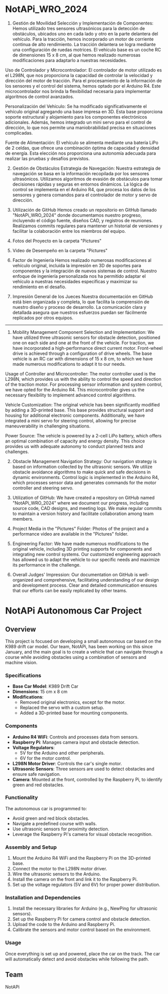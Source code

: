 # NotAPi_WRO_2024
1. Gestión de Movilidad
Selección y Implementación de Componentes:
Hemos utilizado tres sensores ultrasónicos para la detección de obstáculos, ubicados uno en cada lado y otro en la parte delantera del vehículo. Para la tracción, hemos incorporado un motor de corriente continua de alto rendimiento. La tracción delantera se logra mediante una configuración de ruedas motrices. El vehículo base es un coche RC de dimensiones 15 x 8 cm, al que hemos realizado numerosas modificaciones para adaptarlo a nuestras necesidades.

Uso de Controlador y Microcontrolador:
El controlador de motor utilizado es el L298N, que nos proporciona la capacidad de controlar la velocidad y dirección del motor de tracción. Para el procesamiento de la información de los sensores y el control del sistema, hemos optado por el Arduino R4. Este microcontrolador nos brinda la flexibilidad necesaria para implementar algoritmos de control avanzados.

Personalización del Vehículo:
Se ha modificado significativamente el vehículo original agregando una base impresa en 3D. Esta base proporciona soporte estructural y alojamiento para los componentes electrónicos adicionales. Además, hemos integrado un mini servo para el control de dirección, lo que nos permite una maniobrabilidad precisa en situaciones complicadas.

Fuente de Alimentación:
El vehículo se alimenta mediante una batería LiPo de 2 celdas, que ofrece una combinación óptima de capacidad y densidad de energía. Esta elección nos proporciona una autonomía adecuada para realizar las pruebas y desafíos previstos.

2. Gestión de Obstáculos
Estrategia de Navegación:
Nuestra estrategia de navegación se basa en la información recopilada por los sensores ultrasónicos. Utilizamos algoritmos de evasión de obstáculos para tomar decisiones rápidas y seguras en entornos dinámicos. La lógica de control se implementa en el Arduino R4, que procesa los datos de los sensores y genera comandos para el controlador de motor y servo de dirección.

3. Utilización de GitHub
Hemos creado un repositorio en GitHub llamado "NotAPi_WRO_2024" donde documentamos nuestro progreso, incluyendo el código fuente, diseños CAD, y registros de reuniones. Realizamos commits regulares para mantener un historial de versiones y facilitar la colaboración entre los miembros del equipo.

4. Fotos del Proyecto en la carpeta "Pictures"
5. Video de Desempeño en la carpeta "Pictures"

6. Factor de Ingeniería
Hemos realizado numerosas modificaciones al vehículo original, incluida la impresión en 3D de soportes para componentes y la integración de nuevos sistemas de control. Nuestro enfoque de ingeniería personalizada nos ha permitido adaptar el vehículo a nuestras necesidades específicas y maximizar su rendimiento en el desafío.

7. Impresión General de los Jueces
Nuestra documentación en GitHub está bien organizada y completa, lo que facilita la comprensión de nuestro diseño y proceso de desarrollo. La comunicación clara y detallada asegura que nuestros esfuerzos puedan ser fácilmente replicados por otros equipos.


________________________________________________________


1. Mobility Management Component Selection and Implementation: We have utilized three ultrasonic sensors for obstacle detection, positioned one on each side and one at the front of the vehicle. For traction, we have incorporated a high-performance direct current motor. Front-wheel drive is achieved through a configuration of drive wheels. The base vehicle is an RC car with dimensions of 15 x 8 cm, to which we have made numerous modifications to adapt it to our needs.

Usage of Controller and Microcontroller: The motor controller used is the L298N, which provides us with the ability to control the speed and direction of the traction motor. For processing sensor information and system control, we have opted for the Arduino R4. This microcontroller gives us the necessary flexibility to implement advanced control algorithms.

Vehicle Customization: The original vehicle has been significantly modified by adding a 3D-printed base. This base provides structural support and housing for additional electronic components. Additionally, we have integrated a mini servo for steering control, allowing for precise maneuverability in challenging situations.

Power Source: The vehicle is powered by a 2-cell LiPo battery, which offers an optimal combination of capacity and energy density. This choice provides us with adequate autonomy to conduct planned tests and challenges.

2. Obstacle Management Navigation Strategy: Our navigation strategy is based on information collected by the ultrasonic sensors. We utilize obstacle avoidance algorithms to make quick and safe decisions in dynamic environments. Control logic is implemented in the Arduino R4, which processes sensor data and generates commands for the motor controller and steering servo.

3. Utilization of GitHub: We have created a repository on GitHub named "NotAPi_WRO_2024" where we document our progress, including source code, CAD designs, and meeting logs. We make regular commits to maintain a version history and facilitate collaboration among team members.

4. Project Media in the "Pictures" Folder: Photos of the project and a performance video are available in the "Pictures" folder.

5. Engineering Factor: We have made numerous modifications to the original vehicle, including 3D printing supports for components and integrating new control systems. Our customized engineering approach has allowed us to adapt the vehicle to our specific needs and maximize its performance in the challenge.

6. Overall Judges' Impression: Our documentation on GitHub is well-organized and comprehensive, facilitating understanding of our design and development process. Clear and detailed communication ensures that our efforts can be easily replicated by other teams.

# NotAPi Autonomous Car Project

## Overview
This project is focused on developing a small autonomous car based on the K989 drift car model. Our team, NotAPi, has been working on this since January, and the main goal is to create a vehicle that can navigate through a course while avoiding obstacles using a combination of sensors and machine vision.

### Specifications
- **Base Car Model**: K989 Drift Car
- **Dimensions**: 15 cm x 8 cm
- **Modifications**:
  - Removed original electronics, except for the motor.
  - Replaced the servo with a custom setup.
  - Added a 3D-printed base for mounting components.

### Components
- **Arduino R4 WiFi**: Controls and processes data from sensors.
- **Raspberry Pi**: Manages camera input and obstacle detection.
- **Voltage Regulators**:
  - 5V for the Arduino and other peripherals.
  - 6V for the motor control.
- **L298N Motor Driver**: Controls the car's single motor.
- **Ultrasonic Sensors**: Three sensors are used to detect obstacles and ensure safe navigation.
- **Camera**: Mounted at the front, controlled by the Raspberry Pi, to identify green and red obstacles.

### Functionality
The autonomous car is programmed to:
- Avoid green and red block obstacles.
- Navigate a predefined course with walls.
- Use ultrasonic sensors for proximity detection.
- Leverage the Raspberry Pi's camera for visual obstacle recognition.

### Assembly and Setup
1. Mount the Arduino R4 WiFi and the Raspberry Pi on the 3D-printed base.
2. Connect the motor to the L298N motor driver.
3. Wire the ultrasonic sensors to the Arduino.
4. Install the camera on the front and link it to the Raspberry Pi.
5. Set up the voltage regulators (5V and 6V) for proper power distribution.

### Installation and Dependencies
1. Install the necessary libraries for Arduino (e.g., NewPing for ultrasonic sensors).
2. Set up the Raspberry Pi for camera control and obstacle detection.
3. Upload the code to the Arduino and Raspberry Pi.
4. Calibrate the sensors and motor control based on the environment.

### Usage
Once everything is set up and powered, place the car on the track. The car will automatically detect and avoid obstacles while following the path.

## Team
NotAPi
